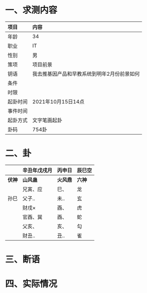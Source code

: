 # 一、求测内容
|项目|内容|
|:-|:-|
|年龄|34|
|职业|IT|
|性别|男|
|策项|项目前景|
|钥语|我去推基因产品和早教系统到明年2月份前景如何|
|条件||
|时限||
|起卦时间|2021年10月15日14点|
|事件时间||
|起卦方式|文字笔画起卦|
|卦码|754卦|

# 二、卦
||辛丑年戊戌月|丙申日|辰巳空|
|:-|:-|:-|:-|
|**伏神**|**山风蛊**|**火风鼎**|**六神**|
||兄寅、应|巳、|龙|
|孙巳|父子..|未..|玄|
||财戌×|酉、|虎|
||官酉、巽|酉、|蛇|
||父亥、|亥、|勾|
||财丑..|丑..|雀|


# 三、断语

# 四、实际情况